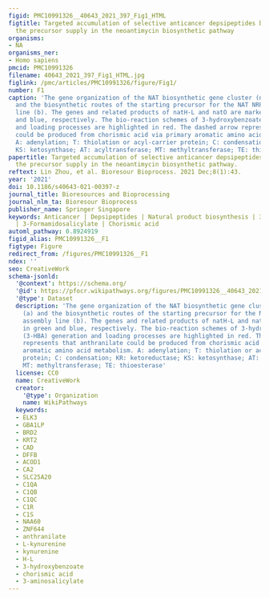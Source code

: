 ```yaml
---
figid: PMC10991326__40643_2021_397_Fig1_HTML
figtitle: Targeted accumulation of selective anticancer depsipeptides by reconstructing
  the precursor supply in the neoantimycin biosynthetic pathway
organisms:
- NA
organisms_ner:
- Homo sapiens
pmcid: PMC10991326
filename: 40643_2021_397_Fig1_HTML.jpg
figlink: /pmc/articles/PMC10991326/figure/Fig1/
number: F1
caption: 'The gene organization of the NAT biosynthetic gene cluster (nat BGC) (a)
  and the biosynthetic routes of the starting precursor for the NAT NRPS-PKS assembly
  line (b). The genes and related products of natH-L and natO are marked in green
  and blue, respectively. The bio-reaction schemes of 3-hydroxybenzoate (3-HBA) generation
  and loading processes are highlighted in red. The dashed arrow represents that anthranilate
  could be produced from chorismic acid via primary aromatic amino acid metabolism.
  A: adenylation; T: thiolation or acyl-carrier protein; C: condensation; KR: ketoreductase;
  KS: ketosynthase; AT: acyltransferase; MT: methyltransferase; TE: thioesterase'
papertitle: Targeted accumulation of selective anticancer depsipeptides by reconstructing
  the precursor supply in the neoantimycin biosynthetic pathway.
reftext: Lin Zhou, et al. Bioresour Bioprocess. 2021 Dec;8(1):43.
year: '2021'
doi: 10.1186/s40643-021-00397-z
journal_title: Bioresources and Bioprocessing
journal_nlm_ta: Bioresour Bioprocess
publisher_name: Springer Singapore
keywords: Anticancer | Depsipeptides | Natural product biosynthesis | 3-Hydroxybenzoate
  | 3-Formamidosalicylate | Chorismic acid
automl_pathway: 0.8924919
figid_alias: PMC10991326__F1
figtype: Figure
redirect_from: /figures/PMC10991326__F1
ndex: ''
seo: CreativeWork
schema-jsonld:
  '@context': https://schema.org/
  '@id': https://pfocr.wikipathways.org/figures/PMC10991326__40643_2021_397_Fig1_HTML.html
  '@type': Dataset
  description: 'The gene organization of the NAT biosynthetic gene cluster (nat BGC)
    (a) and the biosynthetic routes of the starting precursor for the NAT NRPS-PKS
    assembly line (b). The genes and related products of natH-L and natO are marked
    in green and blue, respectively. The bio-reaction schemes of 3-hydroxybenzoate
    (3-HBA) generation and loading processes are highlighted in red. The dashed arrow
    represents that anthranilate could be produced from chorismic acid via primary
    aromatic amino acid metabolism. A: adenylation; T: thiolation or acyl-carrier
    protein; C: condensation; KR: ketoreductase; KS: ketosynthase; AT: acyltransferase;
    MT: methyltransferase; TE: thioesterase'
  license: CC0
  name: CreativeWork
  creator:
    '@type': Organization
    name: WikiPathways
  keywords:
  - ELK3
  - GBA1LP
  - BRD2
  - KRT2
  - CAD
  - DFFB
  - ACOD1
  - CA2
  - SLC25A20
  - C1QA
  - C1QB
  - C1QC
  - C1R
  - C1S
  - NAA60
  - ZNF644
  - anthranilate
  - L-kynurenine
  - kynurenine
  - H-L
  - 3-hydroxybenzoate
  - chorismic acid
  - 3-aminosalicylate
---
```

